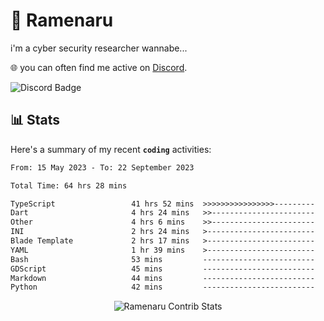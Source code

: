 # 🍜 Ramenaru
i'm a cyber security researcher wannabe...

🌐 you can often find me active on [Discord](https://discordapp.com/users/503291004200157185).

![Discord Badge](https://dcbadge.vercel.app/api/shield/503291004200157185)

## 📊 Stats

Here's a summary of my recent **`coding`** activities:

<!--START_SECTION:waka-->

```txt
From: 15 May 2023 - To: 22 September 2023

Total Time: 64 hrs 28 mins

TypeScript                 41 hrs 52 mins  >>>>>>>>>>>>>>>>---------   64.94 %
Dart                       4 hrs 24 mins   >>-----------------------   06.84 %
Other                      4 hrs 6 mins    >>-----------------------   06.36 %
INI                        2 hrs 24 mins   >------------------------   03.74 %
Blade Template             2 hrs 17 mins   >------------------------   03.56 %
YAML                       1 hr 39 mins    >------------------------   02.57 %
Bash                       53 mins         -------------------------   01.38 %
GDScript                   45 mins         -------------------------   01.19 %
Markdown                   44 mins         -------------------------   01.14 %
Python                     42 mins         -------------------------   01.10 %
```

<!--END_SECTION:waka-->

<div style="text-align: center;">
   <img align="center" src="https://github-readme-streak-stats.herokuapp.com/?user=Ramenaru&theme=dark&card_width=520" alt="Ramenaru Contrib Stats" />
</div>



